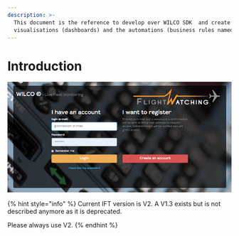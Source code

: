 ```yaml
---
description: >-
  This document is the reference to develop over WILCO SDK  and create your
  visualisations (dashboards) and the automations (business rules named IFT).
---
```


# Introduction

![The login page for WILCO](.gitbook/assets/image%20%282%29.png)

{% hint style="info" %}
Current IFT version is V2. A V1.3 exists but is not described anymore as it is deprecated.

Please always use V2.
{% endhint %}

